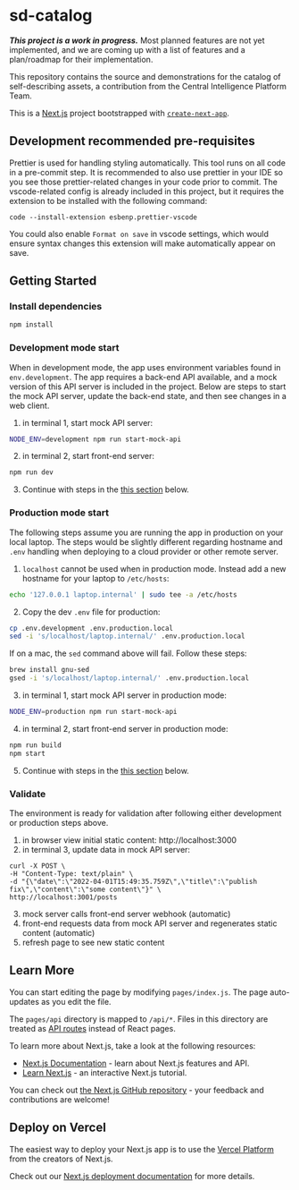 # sd-catalog

**_This project is a work in progress._**
Most planned features are not yet implemented, and we are coming up with a list of features and a plan/roadmap for their implementation.

This repository contains the source and demonstrations for the catalog of self-describing assets, a contribution from the Central Intelligence Platform Team.

This is a [Next.js](https://nextjs.org/) project bootstrapped with [`create-next-app`](https://github.com/vercel/next.js/tree/canary/packages/create-next-app).

## Development recommended pre-requisites

Prettier is used for handling styling automatically.
This tool runs on all code in a pre-commit step.
It is recommended to also use prettier in your IDE so you see those prettier-related changes in your code prior to commit.
The vscode-related config is already included in this project, but it requires the extension to be installed with the following command:

```
code --install-extension esbenp.prettier-vscode
```

You could also enable `Format on save` in vscode settings, which would ensure syntax changes this extension will make automatically appear on save.

## Getting Started

### Install dependencies

```bash
npm install
```

### Development mode start

When in development mode, the app uses environment variables found in `env.development`.
The app requires a back-end API available, and a mock version of this API server is included in the project.
Below are steps to start the mock API server, update the back-end state, and then see changes in a web client.

1. in terminal 1, start mock API server:

```bash
NODE_ENV=development npm run start-mock-api
```

2. in terminal 2, start front-end server:

```bash
npm run dev
```

3. Continue with steps in the [this section](#validate) below.

### Production mode start

The following steps assume you are running the app in production on your local laptop.
The steps would be slightly different regarding hostname and `.env` handling when deploying
to a cloud provider or other remote server.

1. `localhost` cannot be used when in production mode.
   Instead add a new hostname for your laptop to `/etc/hosts`:

```bash
echo '127.0.0.1 laptop.internal' | sudo tee -a /etc/hosts
```

2. Copy the dev `.env` file for production:

```bash
cp .env.development .env.production.local
sed -i 's/localhost/laptop.internal/' .env.production.local
```

If on a mac, the `sed` command above will fail. Follow these steps:

```bash
brew install gnu-sed
gsed -i 's/localhost/laptop.internal/' .env.production.local
```

3. in terminal 1, start mock API server in production mode:

```bash
NODE_ENV=production npm run start-mock-api
```

4. in terminal 2, start front-end server in production mode:

```bash
npm run build
npm start
```

5. Continue with steps in the [this section](#validate) below.

### Validate

The environment is ready for validation after following either development or production steps above.

1. in browser view initial static content: http://localhost:3000
2. in terminal 3, update data in mock API server:

```
curl -X POST \
-H "Content-Type: text/plain" \
-d "{\"date\":\"2022-04-01T15:49:35.759Z\",\"title\":\"publish fix\",\"content\":\"some content\"}" \
http://localhost:3001/posts
```

3. mock server calls front-end server webhook (automatic)
4. front-end requests data from mock API server and regenerates static content (automatic)
5. refresh page to see new static content

## Learn More

You can start editing the page by modifying `pages/index.js`. The page auto-updates as you edit the file.

The `pages/api` directory is mapped to `/api/*`. Files in this directory are treated as [API routes](https://nextjs.org/docs/api-routes/introduction) instead of React pages.

To learn more about Next.js, take a look at the following resources:

- [Next.js Documentation](https://nextjs.org/docs) - learn about Next.js features and API.
- [Learn Next.js](https://nextjs.org/learn) - an interactive Next.js tutorial.

You can check out [the Next.js GitHub repository](https://github.com/vercel/next.js/) - your feedback and contributions are welcome!

## Deploy on Vercel

The easiest way to deploy your Next.js app is to use the [Vercel Platform](https://vercel.com/new?utm_medium=default-template&filter=next.js&utm_source=create-next-app&utm_campaign=create-next-app-readme) from the creators of Next.js.

Check out our [Next.js deployment documentation](https://nextjs.org/docs/deployment) for more details.
